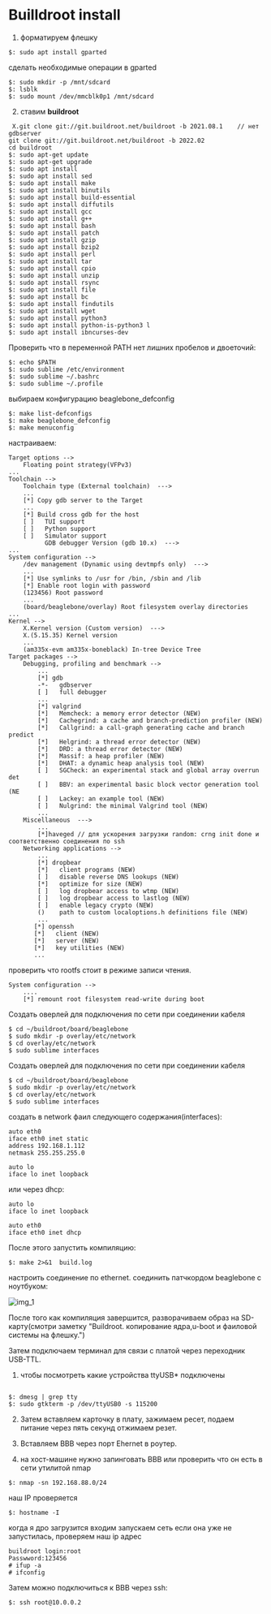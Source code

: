 # Builldroot install

1. форматируем флешку
```
$: sudo apt install gparted
```
сделать необходимые операции в gparted
```
$: sudo mkdir -p /mnt/sdcard
$: lsblk
$: sudo mount /dev/mmcblk0p1 /mnt/sdcard
```
2. ставим **buildroot**
```
 X.git clone git://git.buildroot.net/buildroot -b 2021.08.1    // нет gdbserver
git clone git://git.buildroot.net/buildroot -b 2022.02
cd buildroot
$: sudo apt-get update
$: sudo apt-get upgrade
$: sudo apt install
$: sudo apt install sed
$: sudo apt install make
$: sudo apt install binutils
$: sudo apt install build-essential
$: sudo apt install diffutils
$: sudo apt install gcc
$: sudo apt install g++
$: sudo apt install bash
$: sudo apt install patch
$: sudo apt install gzip
$: sudo apt install bzip2
$: sudo apt install perl
$: sudo apt install tar
$: sudo apt install cpio
$: sudo apt install unzip
$: sudo apt install rsync
$: sudo apt install file
$: sudo apt install bc
$: sudo apt install findutils
$: sudo apt install wget
$: sudo apt install python3
$: sudo apt install python-is-python3 l
$: sudo apt install ibncurses-dev
```
Проверить что в переменной PATH нет лишних пробелов и двоеточий:
```
$: echo $PATH
$: sudo sublime /etc/environment
$: sudo sublime ~/.bashrc
$: sudo sublime ~/.profile
```
выбираем конфигурацию beaglebone_defconfig
```
$: make list-defconfigs
$: make beaglebone_defconfig   
$: make menuconfig
```
настраиваем:
```
Target options -->
    Floating point strategy(VFPv3)       
...
Toolchain -->
    Toolchain type (External toolchain)  --->
    ...
    [*] Copy gdb server to the Target
    ...
    [*] Build cross gdb for the host                                  
    [ ]   TUI support                                                 
    [ ]   Python support                                               
    [ ]   Simulator support                                            
          GDB debugger Version (gdb 10.x)  --->
...
System configuration -->    
    /dev management (Dynamic using devtmpfs only)  --->
    ...
    [*] Use symlinks to /usr for /bin, /sbin and /lib                 
    [*] Enable root login with password                                
    (123456) Root password
    ...
    (board/beaglebone/overlay) Root filesystem overlay directories
...
Kernel -->    
    X.Kernel version (Custom version)  --->
    X.(5.15.35) Kernel version
    ...
    (am335x-evm am335x-boneblack) In-tree Device Tree
Target packages -->
    Debugging, profiling and benchmark -->
        ...        
        [*] gdb  
        -*-   gdbserver                                                        
        [ ]   full debugger
        ...
        [*] valgrind                                                       
        [*]   Memcheck: a memory error detector (NEW)                     
        [*]   Cachegrind: a cache and branch-prediction profiler (NEW)     
        [*]   Callgrind: a call-graph generating cache and branch predict  
        [*]   Helgrind: a thread error detector (NEW)                      
        [*]   DRD: a thread error detector (NEW)                           
        [*]   Massif: a heap profiler (NEW)                                
        [*]   DHAT: a dynamic heap analysis tool (NEW)                     
        [ ]   SGCheck: an experimental stack and global array overrun det  
        [ ]   BBV: an experimental basic block vector generation tool (NE 
        [ ]   Lackey: an example tool (NEW)                               
        [ ]   Nulgrind: the minimal Valgrind tool (NEW)
        ...
    Miscellaneous  --->
        ...
        [*]haveged // для ускорения загрузки random: crng init done и соответственно соединения по ssh
    Networking applications -->
        ...
        [*] dropbear                                                       
        [*]   client programs (NEW)                                       
        [ ]   disable reverse DNS lookups (NEW)                           
        [*]   optimize for size (NEW)                                      
        [ ]   log dropbear access to wtmp (NEW)                            
        [ ]   log dropbear access to lastlog (NEW)                         
        [ ]   enable legacy crypto (NEW)                                   
        ()    path to custom localoptions.h definitions file (NEW)
        ...
       [*] openssh                                                       
       [*]   client (NEW)                                                 
       [*]   server (NEW)                                                 
       [*]   key utilities (NEW)
       ...
```
проверить что rootfs стоит в режиме записи чтения.
```
System configuration -->
    ....
    [*] remount root filesystem read-write during boot
```
Создать оверлей для подключения по сети при соединении кабеля
```
$ cd ~/buildroot/board/beaglebone
$ sudo mkdir -p overlay/etc/network
$ cd overlay/etc/network
$ sudo sublime interfaces
```
Создать оверлей для подключения по сети при соединении кабеля
```
$ cd ~/buildroot/board/beaglebone
$ sudo mkdir -p overlay/etc/network
$ cd overlay/etc/network
$ sudo sublime interfaces
```
создать в network фаил следующего содержания(interfaces):
```
auto eth0
iface eth0 inet static
address 192.168.1.112
netmask 255.255.255.0

auto lo
iface lo inet loopback
```
или через dhcp:
```
auto lo
iface lo inet loopback

auto eth0
iface eth0 inet dhcp
```
После этого запустить компиляцию:
```
$: make 2>&1  build.log
```
настроить соединение по ethernet. соединить патчкордом beaglebone с ноутбуком:

![img_1](./pictures/image1.png)

После того как компиляция завершится, разворачиваем образ на SD-карту(смотри заметку "Buildroot. копирование ядра,u-boot и фаиловой системы на флешку.")

Затем подключаем терминал для связи с платой через переходник USB-TTL. 

1. чтобы посмотреть какие устройства ttyUSB* подключены
```

$: dmesg | grep tty
$: sudo gtkterm -p /dev/ttyUSB0 -s 115200
```
2. Затем вставляем карточку в плату, зажимаем ресет, подаем питание через пять секунд отжимаем резет.

3. Вставляем BBB через порт Ehernet в роутер.

4. на хост-машине нужно запинговать BBB или проверить что он есть в сети утилитой nmap
```
$: nmap -sn 192.168.88.0/24
```
наш IP проверяется 
```
$: hostname -I
```
когда я дро загрузится входим запускаем сеть если она уже не запустилась, проверяем наш ip адрес
```
buildroot login:root
Passwword:123456
# ifup -a
# ifconfig
```
Затем можно подключиться к BBB через ssh:
```
$: ssh root@10.0.0.2
```